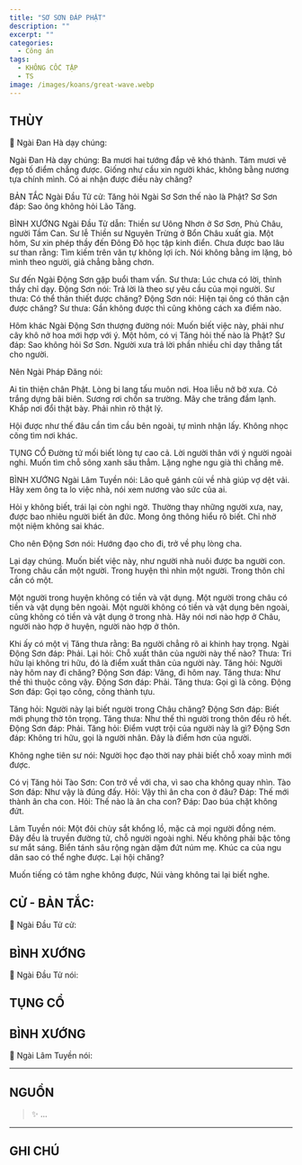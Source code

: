 ```yaml
---
title: "SƠ SƠN ĐÁP PHẬT"
description: ""
excerpt: ""
categories:
  - Công án
tags:
  - KHÔNG CỐC TẬP
  - TS 
image: /images/koans/great-wave.webp
---
```


## THÙY

📢 Ngài Đan Hà dạy chúng:



Ngài Đan Hà dạy chúng: Ba mươi hai tướng đắp vẽ khó thành. Tám mươi vẽ đẹp tố điểm chẳng được. Giống như cầu xin người khác, không bằng nương tựa chính mình. Có ai nhận được điều này chăng?

BẢN TẮC
Ngài Đầu Tử cử: Tăng hỏi Ngài Sơ Sơn thế nào là Phật?
Sơ Sơn đáp: Sao ông không hỏi Lão Tăng.

BÌNH XƯỚNG
Ngài Đầu Tử dẫn: Thiền sư Uông Nhơn ở Sơ Sơn, Phủ Châu, người Tầm Can. Sư lễ Thiền sư Nguyên Trừng ở Bổn Châu xuất gia. Một hôm, Sư xin phép thầy đến Đông Đô học tập kinh điển. Chưa được bao lâu sư than rằng: Tìm kiếm trên văn tự không lợi ích. Nói không bằng im lặng, bỏ mình theo người, giả chẳng bằng chơn.

Sư đến Ngài Động Sơn gặp buổi tham vấn. Sư thưa: Lúc chưa có lời, thỉnh thầy chỉ dạy.
Động Sơn nói: Trả lời là theo sự yêu cầu của mọi người.
Sư thưa: Có thể thân thiết được chăng?
Động Sơn nói: Hiện tại ông có thân cận được chăng?
Sư thưa: Gần không được thì cũng không cách xa điểm nào.

Hôm khác Ngài Động Sơn thượng đường nói: Muốn biết việc này, phải như cây khô nở hoa mới hợp với ý.
Một hôm, có vị Tăng hỏi thế nào là Phật?
Sư đáp: Sao không hỏi Sơ Sơn.
Người xưa trả lời phần nhiều chỉ dạy thẳng tất cho người.

Nên Ngài Pháp Đăng nói:

Ai tin thiện chân Phật.
Lòng bi lang tấu muôn nơi.
Hoa liễu nở bờ xưa.
Cỏ trắng dựng bãi biên.
Sương rơi chốn sa trường.
Mây che trăng đầm lạnh.
Khắp nơi đổi thật bày.
Phải nhìn rõ thật lý.

Hội được như thế đâu cần tìm cầu bên ngoài, tự mình nhận lấy. Không nhọc công tìm nơi khác.

TỤNG CỔ
Đường tứ mối biết lòng tự cao cả.
Lời người thân với ý người ngoài nghi.
Muốn tìm chỗ sông xanh sâu thẳm.
Lặng nghe ngu già thì chẳng mê.

BÌNH XƯỚNG
Ngài Lâm Tuyền nói: Lão quê gánh củi về nhà giúp vợ dệt vải. Hãy xem ông ta lo việc nhà, nói xem nương vào sức của ai.

Hỏi y không biết, trái lại còn nghi ngờ. Thường thay những người xưa, nay, được bao nhiêu người biết ân đức. Mong ông thông hiểu rõ biết. Chỉ nhờ một niệm không sai khác.

Cho nên Động Sơn nói: Hướng đạo cho đi, trở về phụ lòng cha.

Lại dạy chúng. Muốn biết việc này, như người nhà nuôi được ba người con. Trong châu cần một người. Trong huyện thì nhìn một người. Trong thôn chỉ cần có một.

Một người trong huyện không có tiền và vật dụng. Một người trong châu có tiền và vật dụng bên ngoài. Một người không có tiền và vật dụng bên ngoài, cũng không có tiền và vật dụng ở trong nhà. Hãy nói nơi nào hợp ở Châu, người nào hợp ở huyện, người nào hợp ở thôn.

Khi ấy có một vị Tăng thưa rằng: Ba người chẳng rõ ai khinh hay trọng.
Ngài Động Sơn đáp: Phải.
Lại hỏi: Chỗ xuất thân của người này thế nào?
Thưa: Tri hữu lại không tri hữu, đó là điểm xuất thân của người này.
Tăng hỏi: Người này hôm nay đi chăng?
Động Sơn đáp: Vâng, đi hôm nay.
Tăng thưa: Như thế thì thuộc công vậy.
Động Sơn đáp: Phải.
Tăng thưa: Gọi gì là công.
Động Sơn đáp: Gọi tạo công, công thành tựu.

Tăng hỏi: Người này lại biết người trong Châu chăng?
Động Sơn đáp: Biết mới phụng thờ tôn trọng.
Tăng thưa: Như thế thì người trong thôn đều rõ hết.
Động Sơn đáp: Phải.
Tăng hỏi: Điểm vượt trội của người này là gì?
Động Sơn đáp: Không tri hữu, gọi là người nhân. Đây là điểm hơn của người.

Không nghe tiên sư nói: Người học đạo thời nay phải biết chỗ xoay mình mới được.

Có vị Tăng hỏi Tào Sơn: Con trở về với cha, vì sao cha không quay nhìn.
Tào Sơn đáp: Như vậy là đúng đấy.
Hỏi: Vậy thì ân cha con ở đâu?
Đáp: Thế mới thành ân cha con.
Hỏi: Thế nào là ân cha con?
Đáp: Dao búa chặt không đứt.

Lâm Tuyền nói: Một đôi chùy sắt khổng lồ, mặc cả mọi người đồng ném. Đây đều là truyền đường tử, chỗ người ngoài nghi. Nếu không phải bậc tông sư mắt sáng. Biển tánh sâu rộng ngàn dặm đứt núm mẹ. Khúc ca của ngu dân sao có thể nghe được. Lại hội chăng?

Muốn tiếng có tâm nghe không được,
Núi vàng không tai lại biết nghe.


## CỬ - BẢN TẮC:

📢 Ngài Đầu Tử cử:

> 

## BÌNH XƯỚNG

📢 Ngài Đầu Tử nói:



## TỤNG CỔ

> 

## BÌNH XƯỚNG

📢 Ngài Lâm Tuyền nói:



<hr class="blog-rule" />

## NGUỒN

> ✨ ...

<hr class="blog-rule" />

## GHI CHÚ

[^1]: ⭐️ <a href="/masters/Shaoshan-Huanpu" target="_blank">🔗 TS </a>
